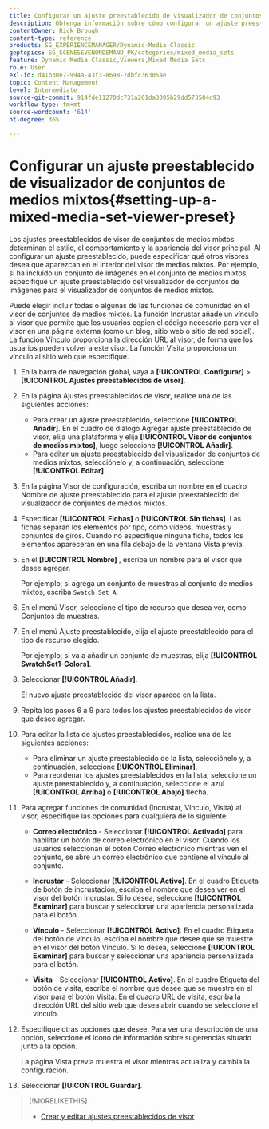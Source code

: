```yaml
---
title: Configurar un ajuste preestablecido de visualizador de conjuntos de medios mixtos
description: Obtenga información sobre cómo configurar un ajuste preestablecido de visualizador de conjuntos de medios mixtos en Adobe Dynamic Media Classic.
contentOwner: Rick Brough
content-type: reference
products: SG_EXPERIENCEMANAGER/Dynamic-Media-Classic
geptopics: SG_SCENESEVENONDEMAND_PK/categories/mixed_media_sets
feature: Dynamic Media Classic,Viewers,Mixed Media Sets
role: User
exl-id: d41b30e7-994a-43f3-8698-7dbfc36305ae
topic: Content Management
level: Intermediate
source-git-commit: 914fde11270dc731a261da3305b29dd573584d93
workflow-type: tm+mt
source-wordcount: '614'
ht-degree: 36%

---
```


# Configurar un ajuste preestablecido de visualizador de conjuntos de medios mixtos{#setting-up-a-mixed-media-set-viewer-preset}

Los ajustes preestablecidos de visor de conjuntos de medios mixtos determinan el estilo, el comportamiento y la apariencia del visor principal. Al configurar un ajuste preestablecido, puede especificar qué otros visores desea que aparezcan en el interior del visor de medios mixtos. Por ejemplo, si ha incluido un conjunto de imágenes en el conjunto de medios mixtos, especifique un ajuste preestablecido del visualizador de conjuntos de imágenes para el visualizador de conjuntos de medios mixtos.

Puede elegir incluir todas o algunas de las funciones de comunidad en el visor de conjuntos de medios mixtos. La función Incrustar añade un vínculo al visor que permite que los usuarios copien el código necesario para ver el visor en una página externa (como un blog, sitio web o sitio de red social). La función Vínculo proporciona la dirección URL al visor, de forma que los usuarios pueden volver a este visor. La función Visita proporciona un vínculo al sitio web que especifique.

1. En la barra de navegación global, vaya a **[!UICONTROL Configurar]** > **[!UICONTROL Ajustes preestablecidos de visor]**.
1. En la página Ajustes preestablecidos de visor, realice una de las siguientes acciones:

   * Para crear un ajuste preestablecido, seleccione **[!UICONTROL Añadir]**. En el cuadro de diálogo Agregar ajuste preestablecido de visor, elija una plataforma y elija **[!UICONTROL Visor de conjuntos de medios mixtos]**, luego seleccione **[!UICONTROL Añadir]**.
   * Para editar un ajuste preestablecido del visualizador de conjuntos de medios mixtos, selecciónelo y, a continuación, seleccione **[!UICONTROL Editar]**.

1. En la página Visor de configuración, escriba un nombre en el cuadro Nombre de ajuste preestablecido para el ajuste preestablecido del visualizador de conjuntos de medios mixtos.
1. Especificar **[!UICONTROL Fichas]** o **[!UICONTROL Sin fichas]**. Las fichas separan los elementos por tipo, como vídeos, muestras y conjuntos de giros. Cuando no especifique ninguna ficha, todos los elementos aparecerán en una fila debajo de la ventana Vista previa.
1. En el **[!UICONTROL Nombre]** , escriba un nombre para el visor que desee agregar.

   Por ejemplo, si agrega un conjunto de muestras al conjunto de medios mixtos, escriba `Swatch Set A`.

1. En el menú Visor, seleccione el tipo de recurso que desea ver, como Conjuntos de muestras.
1. En el menú Ajuste preestablecido, elija el ajuste preestablecido para el tipo de recurso elegido.

   Por ejemplo, si va a añadir un conjunto de muestras, elija **[!UICONTROL SwatchSet1-Colors]**.

1. Seleccionar **[!UICONTROL Añadir]**.

   El nuevo ajuste preestablecido del visor aparece en la lista.

1. Repita los pasos 6 a 9 para todos los ajustes preestablecidos de visor que desee agregar.
1. Para editar la lista de ajustes preestablecidos, realice una de las siguientes acciones:

   * Para eliminar un ajuste preestablecido de la lista, selecciónelo y, a continuación, seleccione **[!UICONTROL Eliminar]**.
   * Para reordenar los ajustes preestablecidos en la lista, seleccione un ajuste preestablecido y, a continuación, seleccione el azul **[!UICONTROL Arriba]** o **[!UICONTROL Abajo]** flecha.

1. Para agregar funciones de comunidad (Incrustar, Vínculo, Visita) al visor, especifique las opciones para cualquiera de lo siguiente:

   * **Correo electrónico** - Seleccionar **[!UICONTROL Activado]** para habilitar un botón de correo electrónico en el visor. Cuando los usuarios seleccionan el botón Correo electrónico mientras ven el conjunto, se abre un correo electrónico que contiene el vínculo al conjunto.

   * **Incrustar** - Seleccionar **[!UICONTROL Activo]**. En el cuadro Etiqueta de botón de incrustación, escriba el nombre que desea ver en el visor del botón Incrustar. Si lo desea, seleccione **[!UICONTROL Examinar]** para buscar y seleccionar una apariencia personalizada para el botón.

   * **Vínculo** - Seleccionar **[!UICONTROL Activo]**. En el cuadro Etiqueta del botón de vínculo, escriba el nombre que desee que se muestre en el visor del botón Vínculo. Si lo desea, seleccione **[!UICONTROL Examinar]** para buscar y seleccionar una apariencia personalizada para el botón.

   * **Visita** - Seleccionar **[!UICONTROL Activo]**. En el cuadro Etiqueta del botón de visita, escriba el nombre que desee que se muestre en el visor para el botón Visita. En el cuadro URL de visita, escriba la dirección URL del sitio web que desea abrir cuando se seleccione el vínculo.

1. Especifique otras opciones que desee. Para ver una descripción de una opción, seleccione el icono de información sobre sugerencias situado junto a la opción.

   La página Vista previa muestra el visor mientras actualiza y cambia la configuración.

1. Seleccionar **[!UICONTROL Guardar]**.

>[!MORELIKETHIS]
>
>* [Crear y editar ajustes preestablecidos de visor](application-setup.md#adding_and_editing_viewer_presets)
